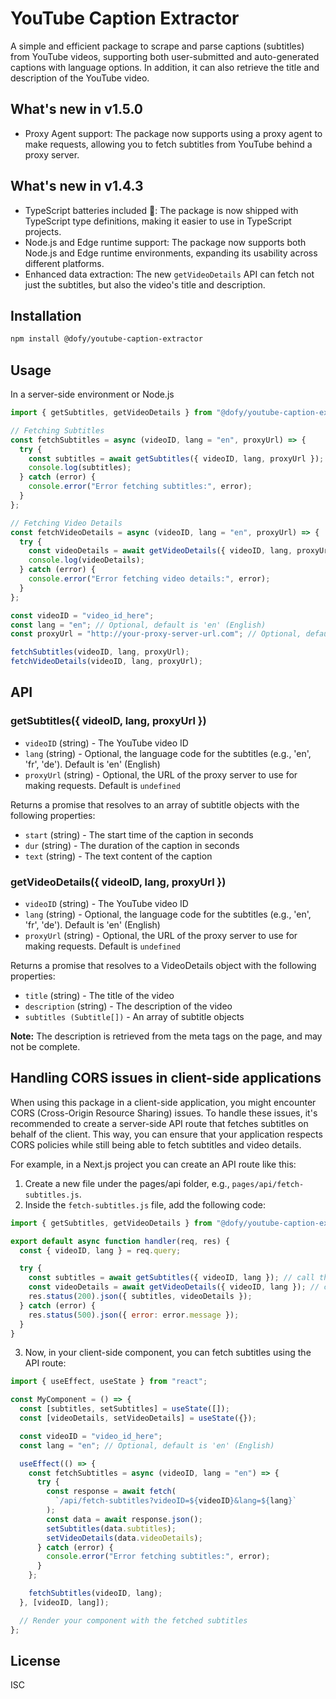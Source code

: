 # YouTube Caption Extractor

A simple and efficient package to scrape and parse captions (subtitles) from YouTube videos, supporting both user-submitted and auto-generated captions with language options. In addition, it can also retrieve the title and description of the YouTube video.

## What's new in v1.5.0

- Proxy Agent support: The package now supports using a proxy agent to make requests, allowing you to fetch subtitles from YouTube behind a proxy server.

## What's new in v1.4.3

- TypeScript batteries included 🔋: The package is now shipped with TypeScript type definitions, making it easier to use in TypeScript projects.
- Node.js and Edge runtime support: The package now supports both Node.js and Edge runtime environments, expanding its usability across different platforms.
- Enhanced data extraction: The new `getVideoDetails` API can fetch not just the subtitles, but also the video's title and description.

## Installation

```sh
npm install @dofy/youtube-caption-extractor
```

## Usage

In a server-side environment or Node.js

```js
import { getSubtitles, getVideoDetails } from "@dofy/youtube-caption-extractor";

// Fetching Subtitles
const fetchSubtitles = async (videoID, lang = "en", proxyUrl) => {
  try {
    const subtitles = await getSubtitles({ videoID, lang, proxyUrl });
    console.log(subtitles);
  } catch (error) {
    console.error("Error fetching subtitles:", error);
  }
};

// Fetching Video Details
const fetchVideoDetails = async (videoID, lang = "en", proxyUrl) => {
  try {
    const videoDetails = await getVideoDetails({ videoID, lang, proxyUrl });
    console.log(videoDetails);
  } catch (error) {
    console.error("Error fetching video details:", error);
  }
};

const videoID = "video_id_here";
const lang = "en"; // Optional, default is 'en' (English)
const proxyUrl = "http://your-proxy-server-url.com"; // Optional, default is undefined

fetchSubtitles(videoID, lang, proxyUrl);
fetchVideoDetails(videoID, lang, proxyUrl);
```

## API

### getSubtitles({ videoID, lang, proxyUrl })

- `videoID` (string) - The YouTube video ID
- `lang` (string) - Optional, the language code for the subtitles (e.g., 'en', 'fr', 'de'). Default is 'en' (English)
- `proxyUrl` (string) - Optional, the URL of the proxy server to use for making requests. Default is `undefined`

Returns a promise that resolves to an array of subtitle objects with the following properties:

- `start` (string) - The start time of the caption in seconds
- `dur` (string) - The duration of the caption in seconds
- `text` (string) - The text content of the caption

### getVideoDetails({ videoID, lang, proxyUrl })

- `videoID` (string) - The YouTube video ID
- `lang` (string) - Optional, the language code for the subtitles (e.g., 'en', 'fr', 'de'). Default is 'en' (English)
- `proxyUrl` (string) - Optional, the URL of the proxy server to use for making requests. Default is `undefined`

Returns a promise that resolves to a VideoDetails object with the following properties:

- `title` (string) - The title of the video
- `description` (string) - The description of the video
- `subtitles (Subtitle[])` - An array of subtitle objects

**Note:** The description is retrieved from the meta tags on the page, and may not be complete.

## Handling CORS issues in client-side applications

When using this package in a client-side application, you might encounter CORS (Cross-Origin Resource Sharing) issues. To handle these issues, it's recommended to create a server-side API route that fetches subtitles on behalf of the client. This way, you can ensure that your application respects CORS policies while still being able to fetch subtitles and video details.

For example, in a Next.js project you can create an API route like this:

1. Create a new file under the pages/api folder, e.g., `pages/api/fetch-subtitles.js`.
2. Inside the `fetch-subtitles.js` file, add the following code:

```js
import { getSubtitles, getVideoDetails } from "@dofy/youtube-caption-extractor";

export default async function handler(req, res) {
  const { videoID, lang } = req.query;

  try {
    const subtitles = await getSubtitles({ videoID, lang }); // call this if you only need the subtitles
    const videoDetails = await getVideoDetails({ videoID, lang }); // call this if you need the video title and description, along with the subtitles
    res.status(200).json({ subtitles, videoDetails });
  } catch (error) {
    res.status(500).json({ error: error.message });
  }
}
```

3. Now, in your client-side component, you can fetch subtitles using the API route:

```js
import { useEffect, useState } from "react";

const MyComponent = () => {
  const [subtitles, setSubtitles] = useState([]);
  const [videoDetails, setVideoDetails] = useState({});

  const videoID = "video_id_here";
  const lang = "en"; // Optional, default is 'en' (English)

  useEffect(() => {
    const fetchSubtitles = async (videoID, lang = "en") => {
      try {
        const response = await fetch(
          `/api/fetch-subtitles?videoID=${videoID}&lang=${lang}`
        );
        const data = await response.json();
        setSubtitles(data.subtitles);
        setVideoDetails(data.videoDetails);
      } catch (error) {
        console.error("Error fetching subtitles:", error);
      }
    };

    fetchSubtitles(videoID, lang);
  }, [videoID, lang]);

  // Render your component with the fetched subtitles
};
```

## License

ISC
